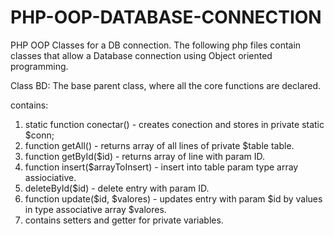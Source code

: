 # PHP-OOP-DATABASE-CONNECTION
PHP OOP Classes for a DB connection.
The following php files contain classes that allow a Database connection using Object oriented programming.


Class BD:
The base parent class, where all the core functions are declared.

contains:
1. static function conectar() - creates conection and stores in private static $conn;
2. function getAll() - returns array of all lines of private $table table.
3. function getById($id) - returns array of line with param ID.
4. function insert($arrayToInsert) - insert into table param type array assiociative.
5. deleteById($id) - delete entry with param ID.
6. function update($id, $valores) - updates entry with param $id by values in type associative array $valores.
7. contains setters and getter for private variables.
